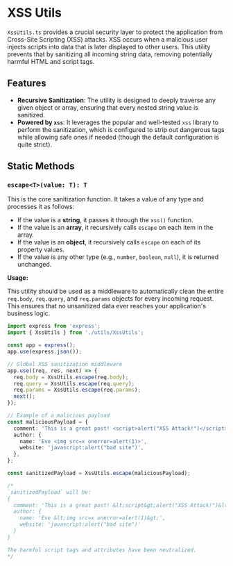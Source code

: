 # XSS Utils

`XssUtils.ts` provides a crucial security layer to protect the application from Cross-Site Scripting (XSS) attacks. XSS occurs when a malicious user injects scripts into data that is later displayed to other users. This utility prevents that by sanitizing all incoming string data, removing potentially harmful HTML and script tags.

## Features

- **Recursive Sanitization**: The utility is designed to deeply traverse any given object or array, ensuring that every nested string value is sanitized.
- **Powered by `xss`**: It leverages the popular and well-tested `xss` library to perform the sanitization, which is configured to strip out dangerous tags while allowing safe ones if needed (though the default configuration is quite strict).

## Static Methods

### `escape<T>(value: T): T`

This is the core sanitization function. It takes a value of any type and processes it as follows:

- If the value is a **string**, it passes it through the `xss()` function.
- If the value is an **array**, it recursively calls `escape` on each item in the array.
- If the value is an **object**, it recursively calls `escape` on each of its property values.
- If the value is any other type (e.g., `number`, `boolean`, `null`), it is returned unchanged.

**Usage:**

This utility should be used as a middleware to automatically clean the entire `req.body`, `req.query`, and `req.params` objects for every incoming request. This ensures that no unsanitized data ever reaches your application's business logic.

```typescript
import express from 'express';
import { XssUtils } from './utils/XssUtils';

const app = express();
app.use(express.json());

// Global XSS sanitization middleware
app.use((req, res, next) => {
  req.body = XssUtils.escape(req.body);
  req.query = XssUtils.escape(req.query);
  req.params = XssUtils.escape(req.params);
  next();
});

// Example of a malicious payload
const maliciousPayload = {
  comment: 'This is a great post! <script>alert("XSS Attack!")</script>',
  author: {
    name: 'Eve <img src=x onerror=alert(1)>',
    website: 'javascript:alert("bad site")',
  },
};

const sanitizedPayload = XssUtils.escape(maliciousPayload);

/*
`sanitizedPayload` will be:
{
  comment: 'This is a great post! &lt;script&gt;alert("XSS Attack!")&lt;/script&gt;',
  author: {
    name: 'Eve &lt;img src=x onerror=alert(1)&gt;',
    website: 'javascript:alert("bad site")'
  }
}

The harmful script tags and attributes have been neutralized.
*/
```
